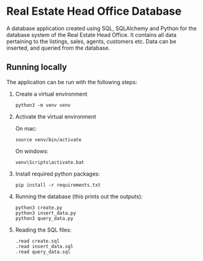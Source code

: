 # Real Estate Head Office Database
A database application created using SQL, SQLAlchemy and Python for the database system of the Real Estate Head Office. It contains all data pertaining to the listings, sales, agents, customers etc. Data can be inserted, and queried from the database.

Running locally
---------------
The application can be run with the following steps:

 1. Create a virtual environment
 
        python3 -m venv venv
       
 2. Activate the virtual environment
 
     On mac:
     
        source venv/bin/activate
        
     On windows:
     
        venv\Scripts\activate.bat
        
 3. Install required python packages:

        pip install -r requirements.txt

 4. Running the database (this prints out the outputs):

        python3 create.py
        python3 insert_data.py
        python3 query_data.py

 5. Reading the SQL files:
 
        .read create.sql
        .read insert_data.sql
        .read query_data.sql
        

